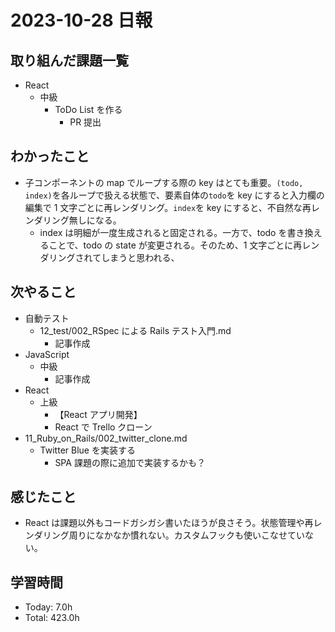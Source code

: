 # 2023-10-28 日報

## 取り組んだ課題一覧

- React
  - 中級
    - ToDo List を作る
      - PR 提出

## わかったこと

- 子コンポーネントの map でループする際の key はとても重要。`(todo, index)`を各ループで扱える状態で、要素自体の`todo`を key にすると入力欄の編集で 1 文字ごとに再レンダリング。`index`を key にすると、不自然な再レンダリング無しになる。
  - index は明細が一度生成されると固定される。一方で、todo を書き換えることで、todo の state が変更される。そのため、1 文字ごとに再レンダリングされてしまうと思われる、

## 次やること

- 自動テスト
  - 12_test/002_RSpec による Rails テスト入門.md
    - 記事作成
- JavaScript
  - 中級
    - 記事作成
- React
  - 上級
    - 【React アプリ開発】
    - React で Trello クローン
- 11_Ruby_on_Rails/002_twitter_clone.md
  - Twitter Blue を実装する
    - SPA 課題の際に追加で実装するかも？

## 感じたこと

- React は課題以外もコードガシガシ書いたほうが良さそう。状態管理や再レンダリング周りになかなか慣れない。カスタムフックも使いこなせていない。

## 学習時間

- Today: 7.0h
- Total: 423.0h
